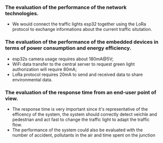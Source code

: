### The evaluation of the performance of the network technologies.
* We would connect the traffic lights esp32 together using the LoRa protocol to exchange informations about the current traffic situtation.
  
### The evaluation of the performance of the embedded devices in terms of power consumption and energy efficiency.
* esp32s camera usage requires about 180mA@5V; 
* WiFi data transfer to the central server to request green light authorization will require 80mA;
* LoRa protocol requires 20mA to send and received data to share environmental data.

### The evaluation of the response time from an end-user point of view.
* The response time is very important since it's representative of the efficency of the system, the system should correctly detect veichle and pedestrian and act fast to change the traffic light to adapt the traffic flow.
* The performance of the system could also be evaluated with the number of accident, pollutants in the air and time spent on the junction 
